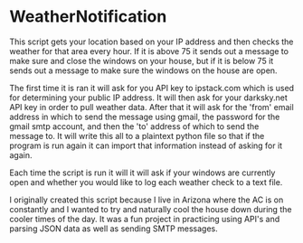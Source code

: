 # WeatherNotification
This script gets your location based on your IP address and then checks the weather for that area every hour. If it is above 75 it sends out a message to make sure and close the windows on your house, but if it is below 75 it sends out a message to make sure the windows on the house are open.

The first time it is ran it will ask for you API key to ipstack.com which is used for determining your public IP address. It will then ask for your darksky.net API key in order to pull weather data. After that it will ask for the 'from' email address in which to send the message using gmail, the password for the gmail smtp account, and then the 'to' address of which to send the message to. It will write this all to a plaintext python file so that if the program is run again it can import that information instead of asking for it again.

Each time the script is run it will it will ask if your windows are currently open and whether you would like to log each weather check to a text file.

I originally created this script because I live in Arizona where the AC is on constantly and I wanted to try and naturally cool the house down during the cooler times of the day. It was a fun project in practicing using API's and parsing JSON data as well as sending SMTP messages.
